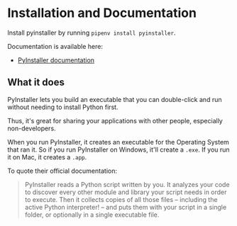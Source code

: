# Installation and Documentation

Install pyinstaller by running `pipenv install pyinstaller`.

Documentation is available here:

- [PyInstaller documentation](https://pyinstaller.readthedocs.io/en/stable/operating-mode.html)

## What it does

PyInstaller lets you build an executable that you can double-click and run without needing to install Python first.

Thus, it's great for sharing your applications with other people, especially non-developers.

When you run PyInstaller, it creates an executable for the Operating System that ran it. So if you run PyInstaller on Windows, it'll create a `.exe`. If you run it on Mac, it creates a `.app`.

To quote their official documentation:

> PyInstaller reads a Python script written by you. It analyzes your code to discover every other module and library your script needs in order to execute. Then it collects copies of all those files – including the active Python interpreter! – and puts them with your script in a single folder, or optionally in a single executable file.